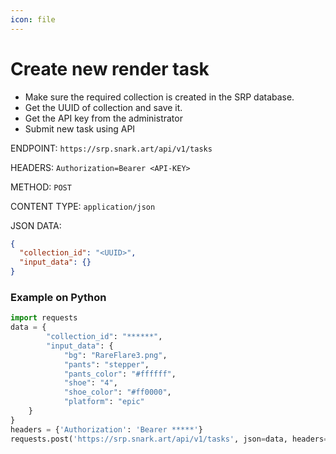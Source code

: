 ```yaml
---
icon: file
---
```



# Create new render task

- Make sure the required collection is created in the SRP database.
- Get the UUID of collection and save it.
- Get the API key from the administrator
- Submit new task using API

ENDPOINT: `https://srp.snark.art/api/v1/tasks`

HEADERS: `Authorization=Bearer <API-KEY>`

METHOD: `POST`

CONTENT TYPE: `application/json`

JSON DATA:

```json
{
  "collection_id": "<UUID>",
  "input_data": {}
}
```

### Example on Python

```python
import requests
data = {
        "collection_id": "******",
        "input_data": {
            "bg": "RareFlare3.png",
            "pants": "stepper",
            "pants_color": "#ffffff",
            "shoe": "4",
            "shoe_color": "#ff0000",
            "platform": "epic"
    }
}
headers = {'Authorization': 'Bearer *****'}
requests.post('https://srp.snark.art/api/v1/tasks', json=data, headers=headers)
```
